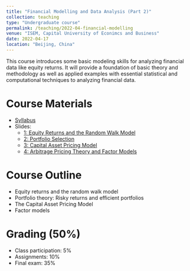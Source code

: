 ```yaml
---
title: "Financial Modelling and Data Analysis (Part 2)"
collection: teaching
type: "Undergraduate course"
permalink: /teaching/2022-04-financial-modelling
venue: "ISEM, Capital University of Econimcs and Business"
date: 2022-04-17
location: "Beijing, China"
---
```


This course introduces some basic modeling skills for analyzing financial data like equity returns. It will provide a foundation of basic theory and methodology as well as applied examples with essential statistical and computational techniques to analyzing financial data.

Course Materials
======
* [Syllabus](https://github.com/cheungyinglun/cheungyinglun.github.io/raw/master/files/teaching/2022-04-financial-modelling/Syllabus.pdf)
* Slides:
	* [1: Equity Returns and the Random Walk Model](https://github.com/cheungyinglun/cheungyinglun.github.io/raw/master/files/teaching/2022-04-financial-modelling/01_Returns.pdf)
	* [2: Portfolio Selection](https://github.com/cheungyinglun/cheungyinglun.github.io/raw/master/files/teaching/2022-04-financial-modelling/02_Portfolio.pdf)
	* [3: Capital Asset Pricing Model](https://github.com/cheungyinglun/cheungyinglun.github.io/raw/master/files/teaching/2022-04-financial-modelling/03_CAPM.pdf)
	* [4: Arbitrage Pricing Theory and Factor Models](https://github.com/cheungyinglun/cheungyinglun.github.io/raw/master/files/teaching/2022-04-financial-modelling/04_FactorModel.pdf)
  
Course Outline
======
* Equity returns and the random walk model
* Portfolio theory: Risky returns and efficient portfolios
* The Capital Asset Pricing Model
* Factor models

Grading (50%)
======
* Class participation: 5%
* Assignments: 10%
* Final exam: 35%
